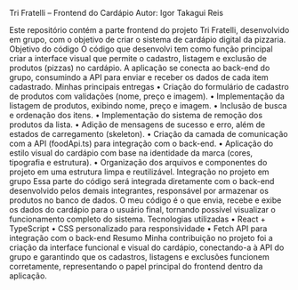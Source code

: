 Tri Fratelli – Frontend do Cardápio
Autor: Igor Takagui Reis

Este repositório contém a parte frontend do projeto Tri Fratelli, desenvolvido em grupo, com o objetivo de criar o sistema de cardápio digital da pizzaria.
Objetivo do código
O código que desenvolvi tem como função principal criar a interface visual que permite o cadastro, listagem e exclusão de produtos (pizzas) no cardápio. A aplicação se conecta ao back-end do grupo, consumindo a API para enviar e receber os dados de cada item cadastrado.
Minhas principais entregas
•	Criação do formulário de cadastro de produtos com validações (nome, preço e imagem).
•	Implementação da listagem de produtos, exibindo nome, preço e imagem.
•	Inclusão de busca e ordenação dos itens.
•	Implementação do sistema de remoção dos produtos da lista.
•	Adição de mensagens de sucesso e erro, além de estados de carregamento (skeleton).
•	Criação da camada de comunicação com a API (foodApi.ts) para integração com o back-end.
•	Aplicação do estilo visual do cardápio com base na identidade da marca (cores, tipografia e estrutura).
•	Organização dos arquivos e componentes do projeto em uma estrutura limpa e reutilizável.
Integração no projeto em grupo
Essa parte do código será integrada diretamente com o back-end desenvolvido pelos demais integrantes, responsável por armazenar os produtos no banco de dados. O meu código é o que envia, recebe e exibe os dados do cardápio para o usuário final, tornando possível visualizar o funcionamento completo do sistema.
Tecnologias utilizadas
•	React + TypeScript
•	CSS personalizado para responsividade
•	Fetch API para integração com o back-end
Resumo
Minha contribuição no projeto foi a criação da interface funcional e visual do cardápio, conectando-a à API do grupo e garantindo que os cadastros, listagens e exclusões funcionem corretamente, representando o papel principal do frontend dentro da aplicação.
